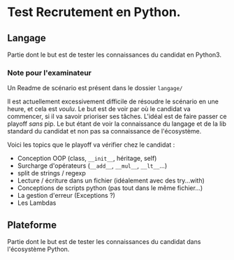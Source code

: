 # Test Recrutement en Python.

## Langage

Partie dont le but est de tester les connaissances du candidat en Python3.

### Note pour l'examinateur

Un Readme de scénario est présent dans le dossier `langage/`

Il est actuellement excessivement difficile de résoudre le scénario en une heure,
et cela est _voulu_. Le but est de voir par où le candidat va commencer, si il va
savoir prioriser ses tâches. 
L'idéal est de faire passer ce playoff _sans_ pip. Le but étant de voir la connaissance
du langage et de la lib standard du candidat et non pas sa connaissance de l'écosystème.

Voici les topics que le playoff va vérifier chez le candidat : 
* Conception OOP (class, `__init__`, héritage, self)
* Surcharge d'opérateurs (`__add__`, `__mul__`, `__lt__`...)
* split de strings / regexp
* Lecture / écriture dans un fichier (idéalement avec des try...with)
* Conceptions de scripts python (pas tout dans le même fichier...)
* La gestion d'erreur (Exceptions ?)
* Les Lambdas

## Plateforme

Partie dont le but est de tester les connaissances du candidat dans l'écosystème 
Python.
